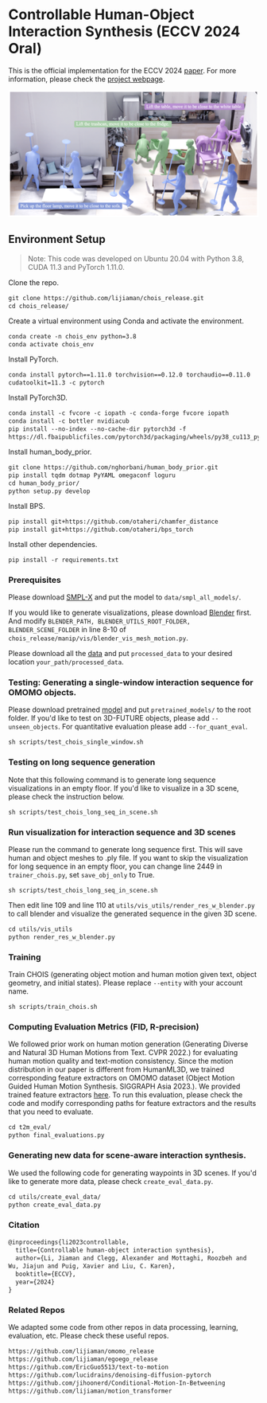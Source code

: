 # Controllable Human-Object Interaction Synthesis (ECCV 2024 Oral)
This is the official implementation for the ECCV 2024 [paper](https://arxiv.org/pdf/2312.03913). For more information, please check the [project webpage](https://lijiaman.github.io/projects/chois/).

![CHOIS Teaser](chois_teaser.png)

## Environment Setup
> Note: This code was developed on Ubuntu 20.04 with Python 3.8, CUDA 11.3 and PyTorch 1.11.0.

Clone the repo.
```
git clone https://github.com/lijiaman/chois_release.git
cd chois_release/
```
Create a virtual environment using Conda and activate the environment. 
```
conda create -n chois_env python=3.8
conda activate chois_env 
```
Install PyTorch. 
```
conda install pytorch==1.11.0 torchvision==0.12.0 torchaudio==0.11.0 cudatoolkit=11.3 -c pytorch
```
Install PyTorch3D. 
```
conda install -c fvcore -c iopath -c conda-forge fvcore iopath
conda install -c bottler nvidiacub
pip install --no-index --no-cache-dir pytorch3d -f https://dl.fbaipublicfiles.com/pytorch3d/packaging/wheels/py38_cu113_pyt1110/download.html
```
Install human_body_prior. 
```
git clone https://github.com/nghorbani/human_body_prior.git
pip install tqdm dotmap PyYAML omegaconf loguru
cd human_body_prior/
python setup.py develop
```
Install BPS.
```
pip install git+https://github.com/otaheri/chamfer_distance
pip install git+https://github.com/otaheri/bps_torch
```
Install other dependencies. 
```
pip install -r requirements.txt 
```

### Prerequisites 
Please download [SMPL-X](https://smpl-x.is.tue.mpg.de/index.html) and put the model to ```data/smpl_all_models/```.

If you would like to generate visualizations, please download [Blender](https://www.blender.org/download/) first. And modify ```BLENDER_PATH, BLENDER_UTILS_ROOT_FOLDER, BLENDER_SCENE_FOLDER``` in line 8-10 of ```chois_release/manip/vis/blender_vis_mesh_motion.py```. 

Please download all the [data](https://drive.google.com/file/d/1ZG-9--RfUWj5oWYnvcONNuRuxaH_Zpw1/view?usp=sharing) and put ```processed_data``` to your desired location ```your_path/processed_data```.  

### Testing: Generating a single-window interaction sequence for OMOMO objects.  
Please download pretrained [model](https://drive.google.com/drive/folders/1gqw3EHiEMqw1OXqH92Axoc5FJntA_E5x?usp=sharing) and put ```pretrained_models/``` to the root folder. If you'd like to test on 3D-FUTURE objects, please add ```--unseen_objects```. For quantitative evaluation please add ```--for_quant_eval```.
```
sh scripts/test_chois_single_window.sh 
```

### Testing on long sequence generation 
Note that this following command is to generate long sequence visualizations in an empty floor. If you'd like to visualize in a 3D scene, please check the instruction below. 
```
sh scripts/test_chois_long_seq_in_scene.sh 
```

### Run visualization for interaction sequence and 3D scenes 
Please run the command to generate long sequence first. This will save human and object meshes to .ply file. If you want to skip the visualization for long sequence in an empty floor, you can change line 2449 in ```trainer_chois.py```, set ```save_obj_only``` to True. 
```
sh scripts/test_chois_long_seq_in_scene.sh 
```
Then edit line 109 and line 110 at ```utils/vis_utils/render_res_w_blender.py``` to call blender and visualize the generated sequence in the given 3D scene.  
```
cd utils/vis_utils
python render_res_w_blender.py 
```

### Training 
Train CHOIS (generating object motion and human motion given text, object geometry, and initial states). Please replace ```--entity``` with your account name. 
```
sh scripts/train_chois.sh
```

### Computing Evaluation Metrics (FID, R-precision)
We followed prior work on human motion generation (Generating Diverse and Natural 3D Human Motions from Text. CVPR 2022.) for evaluating human motion quality and text-motion consistency. Since the motion distribution in our paper is different from HumanML3D, we trained corresponding feature extractors on OMOMO dataset (Object Motion Guided Human Motion Synthesis. SIGGRAPH Asia 2023.). We provided trained feature extractors [here](https://drive.google.com/drive/folders/1hGDYEy91Tk7FC1U_8BouhlSp5RQkEJuY?usp=sharing). To run this evaluation, please check the code and modify corresponding paths for feature extractors and the results that you need to evaluate. 
```
cd t2m_eval/
python final_evaluations.py 
```

### Generating new data for scene-aware interaction synthesis.  
We used the following code for generating waypoints in 3D scenes. If you'd like to generate more data, please check ```create_eval_data.py```. 
```
cd utils/create_eval_data/
python create_eval_data.py 
```

### Citation
```
@inproceedings{li2023controllable,
  title={Controllable human-object interaction synthesis},
  author={Li, Jiaman and Clegg, Alexander and Mottaghi, Roozbeh and Wu, Jiajun and Puig, Xavier and Liu, C. Karen},
  booktitle={ECCV},
  year={2024}
}
```

### Related Repos
We adapted some code from other repos in data processing, learning, evaluation, etc. Please check these useful repos. 
```
https://github.com/lijiaman/omomo_release
https://github.com/lijiaman/egoego_release
https://github.com/EricGuo5513/text-to-motion 
https://github.com/lucidrains/denoising-diffusion-pytorch
https://github.com/jihoonerd/Conditional-Motion-In-Betweening 
https://github.com/lijiaman/motion_transformer 
``` 